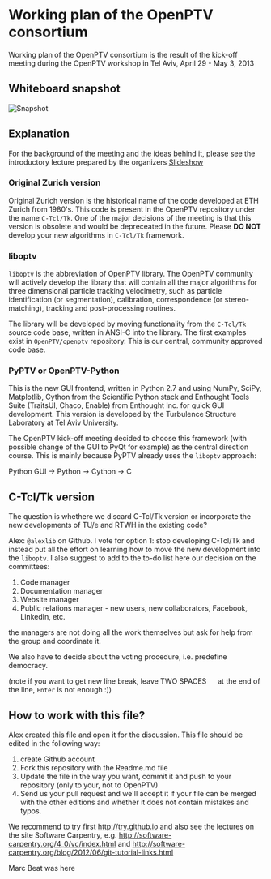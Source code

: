 Working plan of the OpenPTV consortium
============

Working plan of the OpenPTV consortium is the result of the kick-off meeting during the OpenPTV workshop in Tel Aviv, 
April 29 - May 3, 2013


## Whiteboard snapshot

![Snapshot](http://goo.gl/FyaeW)


## Explanation

For the background of the meeting and the ideas behind it, please see the introductory lecture prepared by the organizers
[Slideshow](http://goo.gl/h98kA)


### Original Zurich version

Original Zurich version is the historical name of the code developed at ETH Zurich from 1980's. This code is present in 
the OpenPTV repository under the name `C-Tcl/Tk`. One of the major decisions of the meeting is that this version
is obsolete and would be depreceated in the future. Please **DO NOT** develop your new algorithms in `C-Tcl/Tk` framework. 

### liboptv

`liboptv` is the abbreviation of OpenPTV library. The OpenPTV community will actively develop the library that will 
contain all the major algorithms for three dimensional particle tracking velocimetry, such as particle identification 
(or segmentation), calibration, correspondence (or stereo-matching), tracking and post-processing routines. 

The library will be developed by moving functionality from the `C-Tcl/Tk` source code base, written in ANSI-C into the 
library. The first examples exist in `OpenPTV/openptv` repository. This is our central, community approved code base.


### PyPTV or OpenPTV-Python

This is the new GUI frontend, written in Python 2.7 and using NumPy, SciPy, Matplotlib, Cython from the Scientific Python stack 
and Enthought Tools Suite (TraitsUI, Chaco, Enable) from Enthought Inc. for quick GUI development. This version is developed
by the Turbulence Structure Laboratory at Tel Aviv University. 

The OpenPTV kick-off meeting decided to choose this framework (with possible change of the GUI to PyQt for example) as 
the central direction course. This is mainly because PyPTV already uses the `liboptv` approach:

Python GUI -> Python -> Cython -> C 




## C-Tcl/Tk version

The question is whethere we  discard C-Tcl/Tk version or incorporate the new developments of TU/e and RTWH
in the existing code?

Alex: `@alexlib` on Github. I vote for option 1: stop developing C-Tcl/Tk and instead put all the effort on learning how to move
the new development into the `liboptv`. I also suggest to add to the to-do list here our decision on the committees:  
1. Code manager  
2. Documentation manager  
3. Website manager  
4. Public relations manager - new users, new collaborators, Facebook, LinkedIn, etc.  

the managers are not doing all the work themselves but ask for help from the group and coordinate it. 

We also have to decide about the voting procedure, i.e. predefine democracy. 

(note if you want to get new line break, leave TWO SPACES `  ` at the end of the line, `Enter` is not enough :))








## How to work with this file? 

Alex created this file and open it for the discussion. This file should be edited in the following way: 

1. create Github account
2. Fork this repository with the Readme.md file
3. Update the file in the way you want, commit it and push to your repository (only to your, not to OpenPTV)
4. Send us your pull request and we'll accept it if your file can be merged with the other editions and whether it does not contain mistakes and typos.

We recommend to try first http://try.github.io and also see the lectures on the site Software Carpentry, e.g. http://software-carpentry.org/4_0/vc/index.html and http://software-carpentry.org/blog/2012/06/git-tutorial-links.html


Marc
Beat was here
